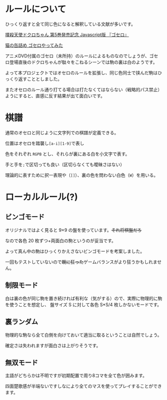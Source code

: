 # ルールについて
ひっくり返すと全て同じ色になると解釈している文献が多いです。

[撲殺天使ドクロちゃん 第5巻発売記念 Javascript版 『ゴセロ』 ](http://castor.s26.xrea.com/blog/2005/03/11)

[猫の缶詰め ゴセロやってみた](http://nekokan00.blog8.fc2.com/blog-entry-60.html)

アニメDVD付属のゴセロ（未所持）のルールによるものなのでしょうが、ゴセロ登場直後のドクロちゃんが駄々をこねるシーンでは駒の裏は白のようです。

よって本プロジェクトではオセロのルールを拡張し、同じ色同士で挟んだ駒はひっくり返すこととしました。

またオセロのルール通り打てる場合は打たなくてはならない（戦略的パス禁止）ようにすると、直感に反す結果が出て面白いです。

# 棋譜

通常のオセロと同じように文字列での棋譜が定義できる。

位置はオセロを踏襲し`[a-i][1-9]`で表し

色をそれぞれ `RGPB` とし、それらが裏にある白を小文字で表す。

手と手を`;`で区切っても良い（区切らなくても曖昧さはない）

理論的に表すために択一表現や（`[]`）、裏の色を問わない白色（`W`）を用いる。

# ローカルルール(?)

## ビンゴモード

オリジナルではよく見ると 9×9 の盤を使っています。~~それ将棋盤だろ~~

なので各色 20 枚ずつ+両面白の駒というのが妥当です。

よって真ん中の駒はひっくりかえさないビンゴモードを考案しました。

一回もテストしていないので~~既に狂った~~ゲームバランスがより狂うかもしれません。

## 制限モード

白は裏の色が同じ駒を置き続ければ有利な（気がする）ので、実際に物理的に駒を使うことを想定し、
盤サイズ S に対して各色 S\*S/4 枚しかないモードです。

## 裏ランダム
物理的な駒なら全て白側を向けておいて適当に取るということは自然でしょう。

確定さは失われますが面白さは上がりそうです。

## 無双モード
主語がどちらかは不明ですが初期配置で周り8コマを全て色が囲みます。

四面楚歌感が半端ないですしなにより全てのマスを使ってプレイすることができます。
